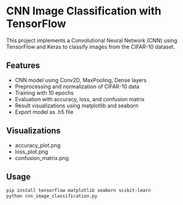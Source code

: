 
# CNN Image Classification with TensorFlow

This project implements a Convolutional Neural Network (CNN) using TensorFlow and Keras to classify images from the CIFAR-10 dataset.

## Features
- CNN model using Conv2D, MaxPooling, Dense layers
- Preprocessing and normalization of CIFAR-10 data
- Training with 10 epochs
- Evaluation with accuracy, loss, and confusion matrix
- Result visualizations using matplotlib and seaborn
- Export model as .h5 file

## Visualizations
- accuracy_plot.png
- loss_plot.png
- confusion_matrix.png

## Usage
```bash
pip install tensorflow matplotlib seaborn scikit-learn
python cnn_image_classification.py
```
